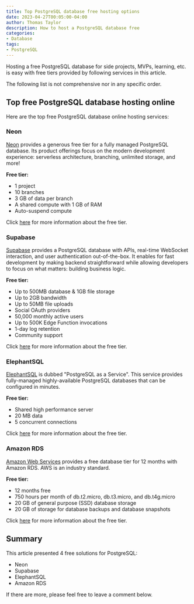 ```yaml
---
title: Top PostgreSQL database free hosting options
date: 2023-04-27T00:05:00-04:00
author: Thomas Taylor
description: How to host a PostgreSQL database free
categories:
- Database
tags:
- PostgreSQL
---
```


Hosting a free PostgreSQL database for side projects, MVPs, learning, etc. is easy with free tiers provided by following services in this article.

The following list is not comprehensive nor in any specific order.

## Top free PostgreSQL database hosting online

Here are the top free PostgreSQL database online hosting services:

### Neon

[Neon](https://neon.tech/docs/introduction/technical-preview-free-tier) provides a generous free tier for a fully managed PostgreSQL database. Its product offerings focus on the modern development experience: serverless architecture, branching, unlimited storage, and more!

**Free tier:**

- 1 project
- 10 branches
- 3 GB of data per branch
- A shared compute with 1 GB of RAM
- Auto-suspend compute

Click [here](https://neon.tech/docs/introduction/technical-preview-free-tier) for more information about the free tier.

### Supabase

[Supabase](https://supabase.com/pricing) provides a PostgreSQL database with APIs, real-time WebSocket interaction, and user authentication out-of-the-box. It enables for fast development by making backend straightforward while allowing developers to focus on what matters: building business logic.

**Free tier:**

- Up to 500MB database & 1GB file storage
- Up to 2GB bandwidth
- Up to 50MB file uploads
- Social OAuth providers
- 50,000 monthly active users
- Up to 500K Edge Function invocations
- 1-day log retention
- Community support

Click [here](https://supabase.com/pricing) for more information about the free tier.

### ElephantSQL

[ElephantSQL](https://www.elephantsql.com/plans.html) is dubbed "PostgreSQL as a Service". This service provides fully-managed highly-available PostgreSQL databases that can be configured in minutes.

**Free tier:**

- Shared high performance server
- 20 MB data
- 5 concurrent connections

Click [here](https://www.elephantsql.com/plans.html) for more information about the free tier.

### Amazon RDS

[Amazon Web Services](https://aws.amazon.com/free/database/) provides a free database tier for 12 months with Amazon RDS. AWS is an industry standard.

**Free tier:**

- 12 months free
- 750 hours per month of db.t2.micro, db.t3.micro, and db.t4g.micro
- 20 GB of general purpose (SSD) database storage
- 20 GB of storage for database backups and database snapshots

Click [here](https://aws.amazon.com/free/database/) for more information about the free tier.

## Summary

This article presented 4 free solutions for PostgreSQL:

- Neon
- Supabase
- ElephantSQL
- Amazon RDS

If there are more, please feel free to leave a comment below.
